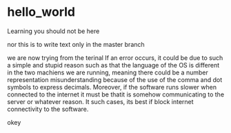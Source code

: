 # hello_world
Learning
you should not be here

nor this is to write text only in the master branch

we are now trying from the terinal
If an error occurs, it could be due to such a simple and stupid reason such as that the language of the OS is different in the two machiens we are running, meaning there could be a number representation misunderstanding because of the use of the comma and dot symbols to express decimals. Moreover, if the software runs slower when connected to the internet it must be thatit is somehow communicating to the server or whatever reason. It such cases, its best if block internet connectivity to the software.

okey
